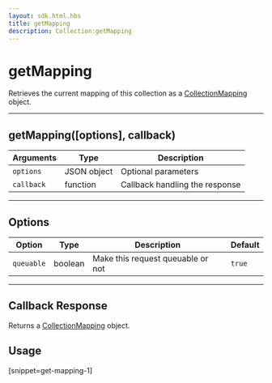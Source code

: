 ```yaml
---
layout: sdk.html.hbs
title: getMapping
description: Collection:getMapping
---
```


# getMapping

Retrieves the current mapping of this collection as a [CollectionMapping](/sdk-reference/php/3/collection-mapping/) object.

---

## getMapping([options], callback)

| Arguments  | Type        | Description                    |
| ---------- | ----------- | ------------------------------ |
| `options`  | JSON object | Optional parameters            |
| `callback` | function    | Callback handling the response |

---

## Options

| Option     | Type    | Description                       | Default |
| ---------- | ------- | --------------------------------- | ------- |
| `queuable` | boolean | Make this request queuable or not | `true`  |

---

## Callback Response

Returns a [CollectionMapping](/sdk-reference/php/3/collection-mapping/) object.

## Usage

[snippet=get-mapping-1]
